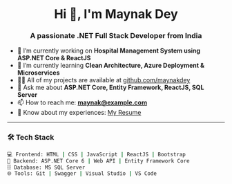 <h1 align="center">Hi 👋, I'm Maynak Dey</h1>
<h3 align="center">A passionate .NET Full Stack Developer from India</h3>

- 🔭 I’m currently working on **Hospital Management System using ASP.NET Core & ReactJS**
- 🌱 I’m currently learning **Clean Architecture, Azure Deployment & Microservices**
- 👨‍💻 All of my projects are available at [github.com/maynakdey](https://github.com/maynakdey)
- 💬 Ask me about **ASP.NET Core, Entity Framework, ReactJS, SQL Server**
- 📫 How to reach me: **maynak@example.com**
- 📄 Know about my experiences: [My Resume](#)

---

### 🛠️ Tech Stack
```bash
💻 Frontend: HTML | CSS | JavaScript | ReactJS | Bootstrap  
🧠 Backend: ASP.NET Core 6 | Web API | Entity Framework Core  
🗄️ Database: MS SQL Server  
🌐 Tools: Git | Swagger | Visual Studio | VS Code  

